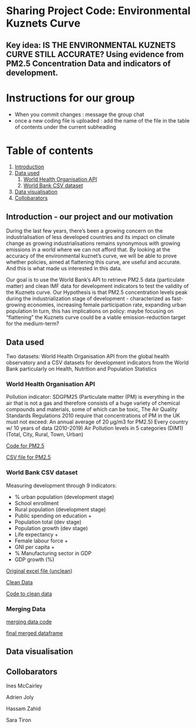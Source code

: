# Sharing Project Code:  Environmental Kuznets Curve
## Key idea: IS THE ENVIRONMENTAL KUZNETS CURVE STILL ACCURATE? Using evidence from PM2.5 Concentration Data and indicators of development. 

# Instructions for our group
- When you commit changes : message the group chat 
- once a new coding file is uploaded : add the name of the file in the table of contents under the current subheading

# Table of contents
1. [Introduction](#introduction)
2. [Data used](#paragraph1)
    1. [World Health Organisation API](#subparagraph1)
    2. [World Bank CSV dataset](#subparagraph2) 
3. [Data visualisation](#paragraph2)
4. [Collobarators](#paragraph3)

## Introduction - our project and our motivation <a name="introduction"></a>
During the last few years, there’s been a growing concern on the industrialisation of less developed countries and its impact on climate change as growing industrialisations remains synonymous with growing emissions in a world where we can not afford that. By looking at the accuracy of the environmental kuznet’s curve, we will be able to prove whether policies, aimed at flattening this curve, are useful and accurate. And this is what made us interested in this data. 

Our goal is to use the World Bank’s API to retrieve PM2.5 data (particulate matter) and clean IMF data for development indicators to test the validity of the Kuznets curve. Our Hypothesis is that PM2.5 concentration levels peak during the industrialization stage of development - characterized as fast-growing economies, increasing female participation rate, expanding urban population
In turn, this has implications on policy: maybe focusing on “flattening” the Kuznets curve could be a viable emission-reduction target for the medium-term?

## Data used <a name="paragraph1"></a>
Two datasets: World Health Organisation API from the global health observatory and a CSV datasets for development indicators from the World Bank particularly on Health, Nutrition and Population Statistics

### World Health Organisation API <a name="subparagraph1"></a>
Pollution indicator: SDGPM25  (Particulate matter (PM) is everything in the air that is not a gas and therefore consists of a huge variety of chemical compounds and materials, some of which can be toxic, The Air Quality Standards Regulations 2010 require that concentrations of PM in the UK must not exceed: An annual average of 20 µg/m3 for PM2.5)
Every country w/ 10 years of data (2010-2019)
Air Pollution levels in 5 categories (DIM1) (Total, City, Rural, Town, Urban)

[Code for PM2.5](PM25.py)

[CSV file for PM2.5](PM25_data.csv)

### World Bank CSV dataset <a name="subparagraph2"></a>

Measuring development through 9 indicators:
- % urban population (development stage)
- School enrollment 
- Rural population  (development stage)
- Public spending on education +
- Population total  (dev stage)
- Population growth (dev stage)
- Life expectancy +
- Female labour force +
- GNI per capita +
- % Manufacturing sector in GDP
- GDP growth (%)

[Original excel file (unclean)](indicators_unclean.xlsx)

[Clean Data](indicators_clean.csv)

[Code to clean data](Indicators_data_cleaning.ipynb)

### Merging Data

[merging data code](Final_data_cleaning.ipynb)

[final merged dataframe](final_dataframe.csv)


## Data visualisation <a name="paragraph2"></a>

## Collobarators  <a name="paragraph3"></a>
Ines McCairley

Adrien Joly

Hassam Zahid

Sara Tiron

